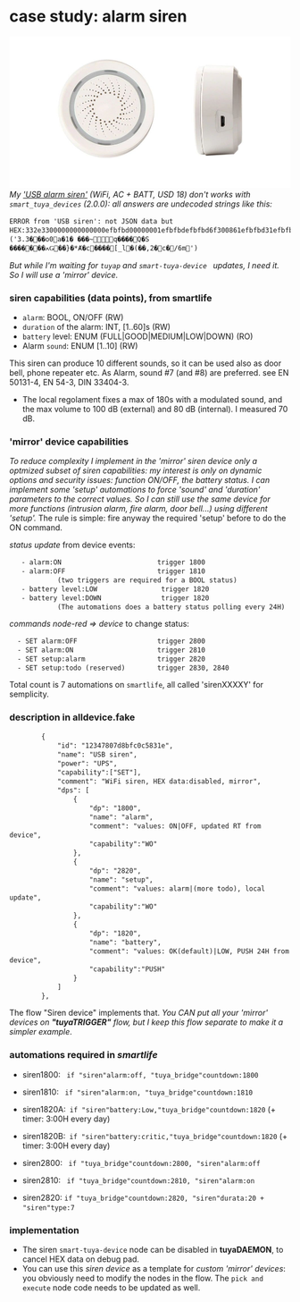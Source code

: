 # case study: **alarm siren**
![](./../pics/siren01.jpg)
_My ['USB alarm siren'](https://www.aliexpress.com/item/4000161671864.html) (WiFi, AC  + BATT, USD 18) don't works with `smart_tuya_devices` (2.0.0): all answers are undecoded strings like this:_
````
ERROR from 'USB siren': not JSON data but HEX:332e3300000000000000efbfbd00000001efbfbdefbfbd6f300861efbfbd31efbfbd20efbfbdefbfbdefbfbd7e161610180671efbfbdefbfbdefbfbdefbfbd0451efbfbd530aefbfbdefbfbdefbfbdefbfbd08efbfbd01efbfbdefbfbddf8dc7a41eefbfbd0cefbfbd7defbfbd2ac8baefbfbd6314efbfbdefbfbdefbfbd0cefbfbd135b5f6c02efbfbd28efbfbdefbfbd2c32efbfbd0463efbfbd112f366d1d  ('3.3���o0a�1� ���~q����Q�S
�������ߍǤ��}�*Ⱥ�c����[_l�(��,2�c�/6m')     
````
_But while I'm waiting for `tuyap` and `smart-tuya-device `  updates,  I need it. So I will use a 'mirror' device._

### siren capabilities (data points), from smartlife
- `alarm`: BOOL, ON/OFF (RW)
- `duration` of the alarm: INT, [1..60]s  (RW)
- `battery` level: ENUM (FULL|GOOD|MEDIUM|LOW|DOWN) (RO)
- Alarm `sound`: ENUM [1..10] (RW)

This siren can produce 10 different sounds, so it can be used also as door bell, phone repeater etc. As Alarm, sound #7 (and #8) are preferred. see EN 50131-4, EN 54-3, DIN 33404-3.
- The local regolament fixes a max of 180s with a modulated sound, and the max volume to 100 dB (external) and 80 dB (internal). I  measured 70 dB.

### 'mirror' device capabilities
   _To reduce complexity I implement in the 'mirror' siren device only a optmized subset of siren capabilities: my interest is only on dynamic options and security issues: function ON/OFF,  the battery status._ 
   _I can implement some 'setup' automations to force 'sound' and 'duration' parameters to the correct values.  So I can still use the same device for more functions (intrusion alarm, fire alarm, door bell...) using different 'setup'._
   The rule is simple: fire anyway the required 'setup' before to do the ON command.

_status update_ from device events:
````
   - alarm:ON                        trigger 1800
   - alarm:OFF                       trigger 1810
            (two triggers are required for a BOOL status)
   - battery level:LOW                trigger 1820
   - battery level:DOWN               trigger 1820  
            (The automations does a battery status polling every 24H)
 ````     
_commands node-red => device_ to change status:
 ````
   - SET alarm:OFF                    trigger 2800
   - SET alarm:ON                     trigger 2810
   - SET setup:alarm                  trigger 2820
   - SET setup:todo (reserved)        trigger 2830, 2840 
````

Total count is 7 automations on  `smartlife`, all called 'sirenXXXXY' for semplicity.

### description in alldevice.fake 
````
		{
			"id": "12347807d8bfc0c5831e",
			"name": "USB siren",
			"power": "UPS",
			"capability":["SET"],
			"comment": "WiFi siren, HEX data:disabled, mirror",
			"dps": [
				{
					"dp": "1800",
					"name": "alarm",
			        "comment": "values: ON|OFF, updated RT from device",
					"capability":"WO"
				},
				{
					"dp": "2820",
					"name": "setup",
			        "comment": "values: alarm|(more todo), local update",
					"capability":"WO"
				},
				{
					"dp": "1820",
					"name": "battery",
			        "comment": "values: OK(default)|LOW, PUSH 24H from device",
					"capability":"PUSH"
				}
			]
		},
````
The flow "Siren device" implements that. _You CAN put all your 'mirror' devices on **"tuyaTRIGGER"** flow, but I keep this flow separate to make it a simpler example_.


### automations required in _smartlife_

- siren1800: ` if "siren"alarm:off, "tuya_bridge"countdown:1800`
- siren1810: ` if "siren"alarm:on, "tuya_bridge"countdown:1810`
- siren1820A:` if "siren"battery:Low,"tuya_bridge"countdown:1820`    (+ timer: 3:00H every day)
- siren1820B:` if "siren"battery:critic,"tuya_bridge"countdown:1820` (+ timer: 3:00H every day)

- siren2800:  ` if "tuya_bridge"countdown:2800, "siren"alarm:off`
- siren2810:  ` if "tuya_bridge"countdown:2810, "siren"alarm:on`
- siren2820:   `if "tuya_bridge"countdown:2820, "siren"durata:20 + "siren"type:7`

### implementation

- The siren `smart-tuya-device` node can be disabled in **tuyaDAEMON**, to cancel HEX data on debug pad.
- You can use this _siren device_ as a template for _custom 'mirror' devices_: you obviously need to modify the nodes in the flow. The  `pick and execute`  node code needs to be updated as well.


